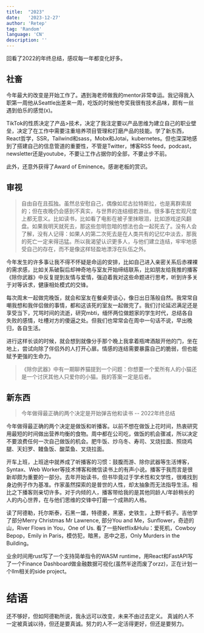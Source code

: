 ```yaml
---
title:  "2023"
date:   '2023-12-27'
author: 'Retep' 
tag: 'Random'
language: 'CN'
description: ''
---
```



回看了2022的年终总结，感叹每一年都变化好多。


## 社畜

今年最大的改变是开始工作了。遇到海老师做我的mentor非常幸运。我记得我入职第一周他从Seattle出差来一周，吃饭的时候他夸奖我很有技术品味，颇有一丝遇到伯乐的感觉(x)。

TikTok的性质决定了产品>技术，决定了我注定要以产品思维为建立自己的职业壁垒，决定了在工作中需要注重培养项目管理和打磨产品的技能。学了新东西，React哲学，SSR，Tailwind和sass，Mobx和Jotai，kubernetes。但也深深地感到了搭建自己的信息管道的重要性，不管是Twitter，博客RSS feed，podcast，newsletter还是youtube，不要让工作占据你的全部，不要止步不前。

此外，还意外获得了Award of Eminence。感谢老板的赏识。

<inline-wrapper>
<image-with-caption src="/images/2023-12-27-2023-conclude/poster.jpg" caption="希望不是我人生中最后一张奖状"></image-with-caption>
<image-with-caption src="/images/2023-12-27-2023-conclude/sheep.jpg" caption="在San Jose会议室里画的海老师的头像"></image-with-caption>
</inline-wrapper>




## 审视

> 自由自在且孤独。虽然总安慰自己，偶像如尼古拉特斯拉，也是离群索居的；但在夜晚仍会感到不真实，与世界的连结细若游丝。很多事在宏观尺度上都无意义。比如读书，比如看了电影在被子里抹眼泪，比如游戏逆风翻盘。如果我明天就死去，那这些忽明忽暗的想法也会一起死去了。没有人会了解，没有人记得：如果人的第二次死去是在人类共有的记忆中淡去，那我的死亡一定来得迅猛。所以我渴望认识更多人，与他们建立连结，牢牢地感受自己的存在，而不是像这样轻盈地漂浮在队伍之外。

今年发生的许多事让我不得不怀疑是命运的安排，比如自己进入亲密关系后赤裸裸的需求感，比如关系破裂后却神奇地与室友开始缔结联系，比如朋友给我推的播客《除你武器》中反复提到友情与爱情，强迫着我对这些命题进行思考，听到许多关于对等诉求，健康相处模式的交锋。

每次周末一起做完晚饭，就会和室友在餐桌旁谈心，像日出日落般自然。我常常自嘲我想和我伴侣做的事情，都和这该死的室友一起做完了。我们讨论延迟满足还是享受当下，咒骂时间的流逝，研究mbti，缅怀两位做题家的学生时代，总结各自失败的感情，吐槽对方的傻逼之处。但我们也常常会在周中一句话不说，早出晚归，各自生活。

进行这样长谈的时候，就会想到就像分手那个晚上我拿着瓶啤酒敲开他的门，坐在地上，尝试向除了伴侣外的人打开心扉。情感的连结需要暴露自己的脆弱，但也能赋予更强的生命力。

>《除你武器》中有一期聊养猫提到一个问题：你想要一个爱所有人的小猫还是一个讨厌其他人只爱你的小猫。我的答案一定是后者。

## 新东西

> 今年做得最正确的两个决定是开始弹吉他和读书 -- 2022年终总结

今年做得最正确的两个决定是做饭和听播客。以前不想在做饭上花时间，热衷研究用最短的时间做出营养均衡的食物。周中都在公司吃，做饭的机会骤减，所以决定不要浪费任何一次自己做饭的机会。肥牛饭、炒乌冬、寿司、叉烧拉面、照烧鸡腿、天妇罗、鳗鱼饭、酸菜鱼、叉烧拉面。

开车上班，上班途中就养成了听播客的习惯：鼓腹而游、除你武器等生活博客，Syntax、Web Worker等技术博客和微信读书上的有声小说。播客于我而言是很新却颇为重要的一部分。去年开始读书，但书毕竟过于学术性和文学性，很难找到身边例子作为基准。作家虽然探索的是普世的人性，却太抽象而无法指导生活。相比之下播客则亲切许多。对于内倾的人，播客带给我的是其他同龄人/年龄稍长的人的内心世界，在与他们思维的交锋中打磨一个成熟的人格。

读了阿德勒，托尔斯泰，石黑一雄，特德姜，黑塞，史铁生，上野千鹤子。吉他学了部分Merry Christmas Mr Lawrence, 部分You and Me，Sunflower，奇迹的山，River Flows in You，One of Us. 看了一些Netflix&Hulu：爱死机，Cowboy Bepop，Emily in Paris，模仿犯，暗黑，恶中之恶，Only Murders in the Building。


业余时间用rust写了一个支持简单指令的WASM runtime，用React和FastAPI写了一个Finance Dashboard做金融数据可视化(虽然半途而废了orzz)，正在计划一个llm相关的side project。



# 结语
还不够好，但如阿德勒所说，我永远可以改变，未来不由过去定义。
真诚的人不一定被真诚以待，但还是要真诚。努力的人不一定活得更好，但还是要努力。